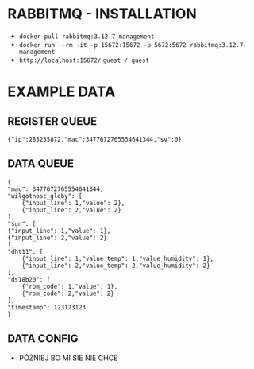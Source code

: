 # RABBITMQ - INSTALLATION

- `docker pull rabbitmq:3.12.7-management`
- `docker run --rm -it -p 15672:15672 -p 5672:5672 rabbitmq:3.12.7-management`
- `http://localhost:15672/` `guest / guest`

# EXAMPLE DATA 

## REGISTER QUEUE
`{"ip":285255872,"mac":3477672765554641344,"sv":0}`

## DATA QUEUE

    {
    "mac": 3477672765554641344,
    "wilgotnosc_gleby": [
        {"input_line": 1,"value": 2},
        {"input_line": 2,"value": 2}
    ],
    "sun": [
    {"input_line": 1,"value": 1},
    {"input_line": 2,"value": 2}
    ],
	"dht11": [
		{"input_line": 1,"value_temp": 1,"value_humidity": 1},
		{"input_line": 2,"value_temp": 2,"value_humidity": 2}
	],
	"ds18b20": [
		{"rom_code": 1,"value": 1},
		{"rom_code": 2,"value": 2}
	],
	"timestamp": 123123123
	}

## DATA CONFIG

- PÓŻNIEJ BO MI SIE NIE CHCE